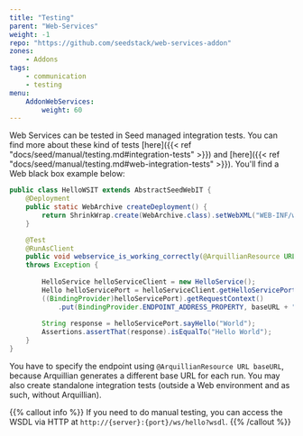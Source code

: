 ```yaml
---
title: "Testing"
parent: "Web-Services"
weight: -1
repo: "https://github.com/seedstack/web-services-addon"
zones:
    - Addons
tags:
    - communication
    - testing
menu:
    AddonWebServices:
        weight: 60
---
```


Web Services can be tested in Seed managed integration tests. You can find more about these kind of tests 
[here]({{< ref "docs/seed/manual/testing.md#integration-tests" >}}) and [here]({{< ref "docs/seed/manual/testing.md#web-integration-tests" >}}). 
You'll find a Web black box example below:

```java
public class HelloWSIT extends AbstractSeedWebIT {
    @Deployment
    public static WebArchive createDeployment() {
        return ShrinkWrap.create(WebArchive.class).setWebXML("WEB-INF/web.xml");
    }

    @Test
    @RunAsClient
    public void webservice_is_working_correctly(@ArquillianResource URL baseURL)
    throws Exception {
    
        HelloService helloServiceClient = new HelloService();
        Hello helloServicePort = helloServiceClient.getHelloServicePort();
        ((BindingProvider)helloServicePort).getRequestContext()
            .put(BindingProvider.ENDPOINT_ADDRESS_PROPERTY, baseURL + "ws/hello");
        
        String response = helloServicePort.sayHello("World");
        Assertions.assertThat(response).isEqualTo("Hello World");
    }
}
```

You have to specify the endpoint using `@ArquillianResource URL baseURL`, because Arquillian generates
a different base URL for each run. You may also create standalone integration tests (outside a Web environment and as such, 
without Arquillian). 

{{% callout info %}} 
If you need to do manual testing, you can access the WSDL via HTTP at `http://{server}:{port}/ws/hello?wsdl`.
{{% /callout %}}
